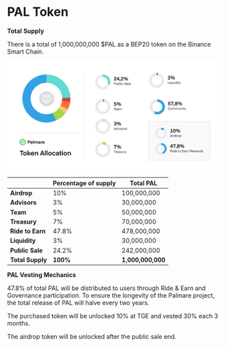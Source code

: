 # PAL Token

**Total** **Supply**

There is a total of 1,000,000,000 $PAL as a BEP20 token on the Binance Smart Chain.&#x20;

![](<../.gitbook/assets/Frame 2 (9).png>)

|                   | Percentage of supply | Total PAL         |
| ----------------- | -------------------- | ----------------- |
| **Airdrop**       | 10%                  | 100,000,000       |
| **Advisors**      | 3%                   | 30,000,000        |
| **Team**          | 5%                   | 50,000,000        |
| **Treasury**      | 7%                   | 70,000,000        |
| **Ride to Earn**  | 47.8%                | 478,000,000       |
| **Liquidity**     | 3%                   | 30,000,000        |
| **Public Sale**   | 24.2%                | 242,000,000       |
| **Total Supply**  | **100%**             | **1,000,000,000** |



**PAL Vesting Mechanics**

47.8% of total PAL will be distributed to users through Ride & Earn and Governance participation. To ensure the longevity of the Palmare project, the total release of PAL will halve every two years.

The purchased token will be unlocked 10% at TGE and vested 30% each 3 months.

The airdrop token will be unlocked after the public sale end.
